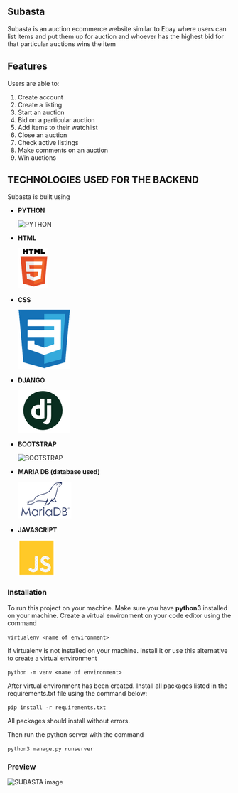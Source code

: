 ## Subasta

Subasta is an auction ecommerce website similar to Ebay where users can list items and put them up for auction and whoever has the highest bid for that particular auctions wins the item
## Features

Users are able to:

1. Create account
2. Create a listing
3. Start an auction
4. Bid on a particular auction
5. Add items to their watchlist
6. Close an auction
7. Check active listings
8. Make comments on an auction
9. Win auctions

## TECHNOLOGIES USED FOR THE BACKEND

Subasta is built using

- **PYTHON**

  ![PYTHON](https://github.com/S13G/Connecto-API/blob/main/assets/rsz_python.png)

- **HTML**

  ![HTML](https://github.com/S13G/Subasta/blob/main/static/tools/rsz_html.png)

- **CSS**

  ![CSS](https://github.com/S13G/Subasta/blob/main/static/tools/rsz_css.png)

- **DJANGO**
  
  ![DJANGO](https://github.com/S13G/Subasta/blob/main/static/tools/rsz_django.png)

- **BOOTSTRAP**

  ![BOOTSTRAP](https://github.com/S13G/Connecto-API/blob/main/assets/rsz_drf.png)

- **MARIA DB (database used)**

  ![MARIADB](https://github.com/S13G/Subasta/blob/main/static/tools/rsz_mariadb.png)

- **JAVASCRIPT**

  ![JAVASCRIPT](https://github.com/S13G/Subasta/blob/main/static/tools/rsz_js.png)

### Installation

To run this project on your machine. Make sure you have __python3__ installed on your machine.
Create a virtual environment on your code editor using the command

```virtualenv <name of environment>```

If virtualenv is not installed on your machine. Install it or use this alternative to create a virtual environment

```python -m venv <name of environment>```

After virtual environment has been created. Install all packages listed in the requirements.txt file using the command
below:

```pip install -r requirements.txt```

All packages should install without errors.

Then run the python server with the command

```python3 manage.py runserver```

### Preview

![SUBASTA image](https://github.com/S13G/Connecto-API/blob/main/assets/Screenshot%20from%202022-10-11%2015-53-33.png)